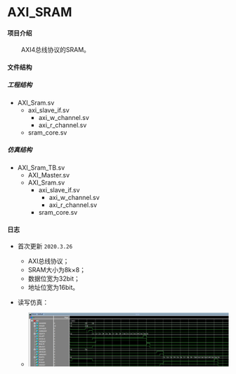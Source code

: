 # AXI_SRAM

#### 项目介绍
&#160; &#160; &#160; &#160; AXI4总线协议的SRAM。

#### 文件结构

##### 工程结构

- AXI_Sram.sv   
    - axi_slave_if.sv    
        - axi_w_channel.sv
        - axi_r_channel.sv
    - sram_core.sv

##### 仿真结构

- AXI_Sram_TB.sv
    - AXI_Master.sv
    - AXI_Sram.sv   
        - axi_slave_if.sv    
            - axi_w_channel.sv
            - axi_r_channel.sv
        - sram_core.sv

#### 日志

* 首次更新 `2020.3.26`
    * AXI总线协议；
    * SRAM大小为8k×8；
    * 数据位宽为32bit；
    * 地址位宽为16bit。



* 读写仿真：
    * ![m0_wr](https://raw.githubusercontent.com/Verdvana/AXI4_Interconnect/master/Simulation/AXI4_Interconnect_TB/m0_wr.jpg)

